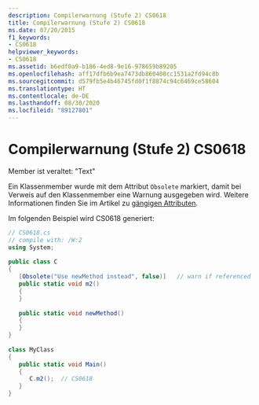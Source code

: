 ```yaml
---
description: Compilerwarnung (Stufe 2) CS0618
title: Compilerwarnung (Stufe 2) CS0618
ms.date: 07/20/2015
f1_keywords:
- CS0618
helpviewer_keywords:
- CS0618
ms.assetid: b6edf0a9-b186-4ed8-9e16-978659b89205
ms.openlocfilehash: aff17dfb6b9ea7473db860408cc1531a2fd94c8b
ms.sourcegitcommit: d579fb5e4b46745fd0f1f8874c94c6469ce58604
ms.translationtype: HT
ms.contentlocale: de-DE
ms.lasthandoff: 08/30/2020
ms.locfileid: "89127801"
---
```

# <a name="compiler-warning-level-2-cs0618"></a>Compilerwarnung (Stufe 2) CS0618
Member ist veraltet: "Text"  
  
 Ein Klassenmember wurde mit dem Attribut `Obsolete` markiert, damit bei Verweis auf den Klassenmember eine Warnung ausgegeben wird. Weitere Informationen finden Sie im Artikel zu [gängigen Attributen](../attributes/global.md).  
  
 Im folgenden Beispiel wird CS0618 generiert:  
  
```csharp  
// CS0618.cs  
// compile with: /W:2  
using System;  
  
public class C  
{  
   [Obsolete("Use newMethod instead", false)]   // warn if referenced  
   public static void m2()  
   {  
   }  
  
   public static void newMethod()  
   {  
   }  
}  
  
class MyClass  
{  
   public static void Main()  
   {  
      C.m2();  // CS0618  
   }  
}  
```
